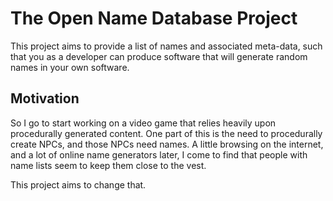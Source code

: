 # The Open Name Database Project

This project aims to provide a list of names and associated meta-data, such that you as a developer can produce software that will generate random names in your own software.

## Motivation

So I go to start working on a video game that relies heavily upon procedurally generated content.  One part of this is the need to procedurally create NPCs, and those NPCs need names.  A little browsing on the internet, and a lot of online name generators later, I come to find that people with name lists seem to keep them close to the vest.

This project aims to change that.
